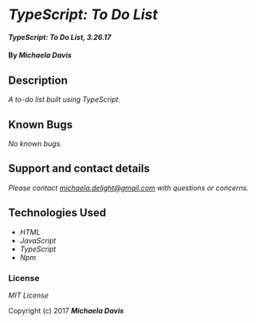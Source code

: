 # _TypeScript: To Do List_

#### _TypeScript: To Do List, 3.26.17_

#### By _**Michaela Davis**_


## Description

_A to-do list built using TypeScript._

## Known Bugs

_No known bugs._

## Support and contact details

_Please contact michaela.delight@gmail.com with questions or concerns._

## Technologies Used

* _HTML_
* _JavaScript_
* _TypeScript_
* _Npm_


### License

*MIT License*

Copyright (c) 2017 **_Michaela Davis_**

